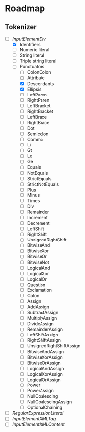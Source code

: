 # Roadmap

## Tokenizer

- [ ] *InputElementDiv*
  - [x] Identifiers
  - [ ] Numeric literal
  - [ ] String literal
  - [ ] Triple string literal
  - [ ] Punctuators
    - [ ] ColonColon
    - [ ] Attribute
    - [x] Descendants
    - [x] Ellipsis
    - [ ] LeftParen
    - [ ] RightParen
    - [ ] LeftBracket
    - [ ] RightBracket
    - [ ] LeftBrace
    - [ ] RightBrace
    - [ ] Dot
    - [ ] Semicolon
    - [ ] Comma
    - [ ] Lt
    - [ ] Gt
    - [ ] Le
    - [ ] Ge
    - [ ] Equals
    - [ ] NotEquals
    - [ ] StrictEquals
    - [ ] StrictNotEquals
    - [ ] Plus
    - [ ] Minus
    - [ ] Times
    - [ ] Div
    - [ ] Remainder
    - [ ] Increment
    - [ ] Decrement
    - [ ] LeftShift
    - [ ] RightShift
    - [ ] UnsignedRightShift
    - [ ] BitwiseAnd
    - [ ] BitwiseXor
    - [ ] BitwiseOr
    - [ ] BitwiseNot
    - [ ] LogicalAnd
    - [ ] LogicalXor
    - [ ] LogicalOr
    - [ ] Question
    - [ ] Exclamation
    - [ ] Colon
    - [ ] Assign
    - [ ] AddAssign
    - [ ] SubtractAssign
    - [ ] MultiplyAssign
    - [ ] DivideAssign
    - [ ] RemainderAssign
    - [ ] LeftShiftAssign
    - [ ] RightShiftAssign
    - [ ] UnsignedRightShiftAssign
    - [ ] BitwiseAndAssign
    - [ ] BitwiseXorAssign
    - [ ] BitwiseOrAssign
    - [ ] LogicalAndAssign
    - [ ] LogicalXorAssign
    - [ ] LogicalOrAssign
    - [ ] Power
    - [ ] PowerAssign
    - [ ] NullCoalescing
    - [ ] NullCoalescingAssign
    - [ ] OptionalChaining
- [ ] *RegularExpressionLiteral*
- [ ] *InputElementXMLTag*
- [ ] *InputElementXMLContent*